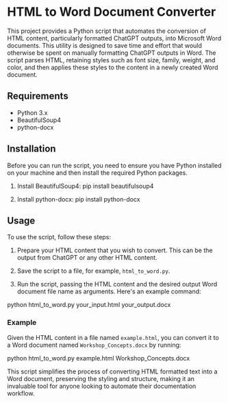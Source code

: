 # HTML to Word Document Converter

This project provides a Python script that automates the conversion of HTML content, particularly formatted ChatGPT outputs, into Microsoft Word documents. This utility is designed to save time and effort that would otherwise be spent on manually formatting ChatGPT outputs in Word. The script parses HTML, retaining styles such as font size, family, weight, and color, and then applies these styles to the content in a newly created Word document.

## Requirements

- Python 3.x
- BeautifulSoup4
- python-docx

## Installation

Before you can run the script, you need to ensure you have Python installed on your machine and then install the required Python packages.

1. Install BeautifulSoup4: pip install beautifulsoup4 

2. Install python-docx: pip install python-docx 

## Usage

To use the script, follow these steps:

1. Prepare your HTML content that you wish to convert. This can be the output from ChatGPT or any other HTML content.

2. Save the script to a file, for example, `html_to_word.py`.

3. Run the script, passing the HTML content and the desired output Word document file name as arguments. Here's an example command:

python html_to_word.py your_input.html your_output.docx 

### Example

Given the HTML content in a file named `example.html`, you can convert it to a Word document named `Workshop_Concepts.docx` by running:

python html_to_word.py example.html Workshop_Concepts.docx


This script simplifies the process of converting HTML formatted text into a Word document, preserving the styling and structure, making it an invaluable tool for anyone looking to automate their documentation workflow.


